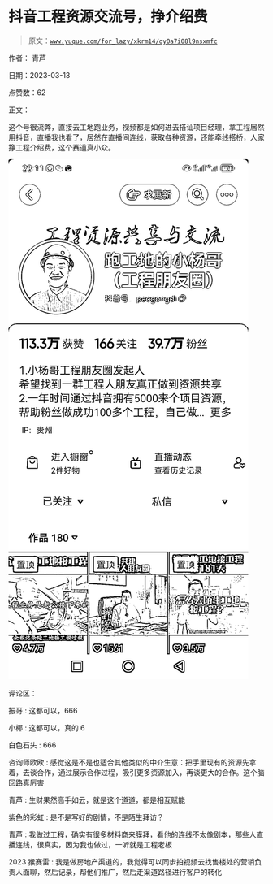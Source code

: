 # 抖音工程资源交流号，挣介绍费

> 原文：[`www.yuque.com/for_lazy/xkrm14/oy0a7i08l9nsxmfc`](https://www.yuque.com/for_lazy/xkrm14/oy0a7i08l9nsxmfc)

作者： 青芦

日期：2023-03-13

点赞数：62

正文：

这个号很流弊，直接去工地跑业务，视频都是如何进去搭讪项目经理，拿工程居然用抖音，直播我也看了，居然在直播间连线，获取各种资源，还能牵线搭桥，人家挣工程介绍费，这个赛道真小众。

![](img/3ed171a85005730b9410ce9f35bce937.png)  

评论区：

振哥 : 这都可以，666

小椰 : 这都可以，真的 6

白色石头 : 666

咨询师欧欧 : 感觉这是不是也适合其他类似的中介生意：把手里现有的资源先拿着，去谈合作，通过展示合作过程，吸引更多资源加入，再谈更大的合作。这个脑回路真厉害

青芦 : 生财果然高手如云，就是这个道道，都是相互赋能

紫色的彩虹 : 是不是写好的剧情，不是陌生拜访？

青芦 : 我做过工程，确实有很多材料商来膜拜，看他的连线不太像剧本，那些人直播连线，很真实，因为我也做过，一听就是工程老板

2023 猴赛雷 : 我是做房地产渠道的，我觉得可以同步拍视频去找售楼处的营销负责人面聊，然后记录，帮他们推广，然后走渠道路径进行客户的转化



